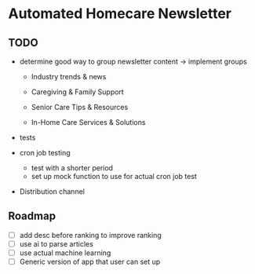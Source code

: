 # Automated Homecare Newsletter

## TODO

- determine good way to group newsletter content -> implement groups
  - Industry trends & news
  - Caregiving & Family Support
  
  - Senior Care Tips & Resources
  - In-Home Care Services & Solutions

- tests

- cron job testing
  - test with a shorter period
  - set up mock function to use for actual cron job test

- Distribution channel

## Roadmap

- [ ] add desc before ranking to improve ranking
- [ ] use ai to parse articles
- [ ] use actual machine learning
- [ ] Generic version of app that user can set up
